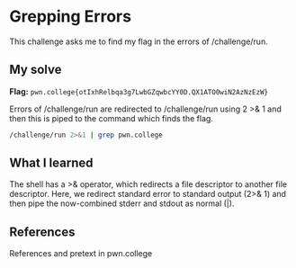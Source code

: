 # Grepping Errors
This challenge asks me to find my flag in the errors of /challenge/run.

## My solve
**Flag:** `pwn.college{otIxhRelbqa3g7LwbGZqwbcYY0D.QX1ATO0wiN2AzNzEzW}`

Errors of /challenge/run are redirected to /challenge/run using 2 >& 1 and then this is piped to the command which finds the flag.
```bash
/challenge/run 2>&1 | grep pwn.college
```

## What I learned
The shell has a >& operator, which redirects a file descriptor to another file descriptor. Here, we redirect standard error to standard output (2>& 1) and then pipe the now-combined stderr and stdout as normal (|).

## References 
References and pretext in pwn.college
